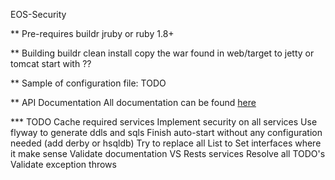 EOS-Security

** Pre-requires
  buildr
  jruby or ruby 1.8+

** Building
  buildr clean install
  copy the war found in web/target to jetty or tomcat
  start with ??

** Sample of configuration file:
  TODO

** API Documentation
All documentation can be found [here](http://docs.eossecurity.apiary.io/ "EOS Security API Documentation") 

*** TODO
  Cache required services
  Implement security on all services
  Use flyway to generate ddls and sqls
  Finish auto-start without any configuration needed (add derby or hsqldb)
  Try to replace all List to Set interfaces where it make sense
  Validate documentation VS Rests services
  Resolve all TODO's
  Validate exception throws
